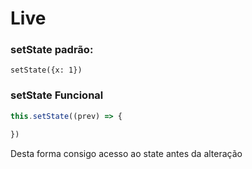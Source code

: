 # Live

### setState padrão: 

`setState({x: 1})`


### setState Funcional

```javascript
this.setState((prev) => {

})

```

Desta forma consigo acesso ao state antes da alteração